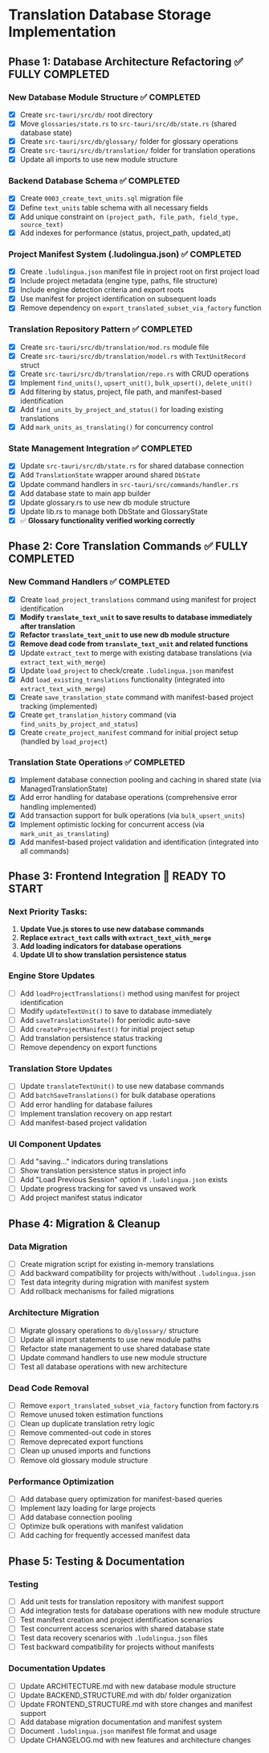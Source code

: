 # Translation Database Storage Implementation

## Phase 1: Database Architecture Refactoring ✅ FULLY COMPLETED
### New Database Module Structure ✅ COMPLETED
- [x] Create `src-tauri/src/db/` root directory
- [x] Move `glossaries/state.rs` to `src-tauri/src/db/state.rs` (shared database state)
- [x] Create `src-tauri/src/db/glossary/` folder for glossary operations
- [x] Create `src-tauri/src/db/translation/` folder for translation operations
- [x] Update all imports to use new module structure

### Backend Database Schema ✅ COMPLETED
- [x] Create `0003_create_text_units.sql` migration file
- [x] Define `text_units` table schema with all necessary fields
- [x] Add unique constraint on `(project_path, file_path, field_type, source_text)`
- [x] Add indexes for performance (status, project_path, updated_at)

### Project Manifest System (.ludolingua.json) ✅ COMPLETED
- [x] Create `.ludolingua.json` manifest file in project root on first project load
- [x] Include project metadata (engine type, paths, file structure)
- [x] Include engine detection criteria and export roots
- [x] Use manifest for project identification on subsequent loads
- [x] Remove dependency on `export_translated_subset_via_factory` function

### Translation Repository Pattern ✅ COMPLETED
- [x] Create `src-tauri/src/db/translation/mod.rs` module file
- [x] Create `src-tauri/src/db/translation/model.rs` with `TextUnitRecord` struct
- [x] Create `src-tauri/src/db/translation/repo.rs` with CRUD operations
- [x] Implement `find_units()`, `upsert_unit()`, `bulk_upsert()`, `delete_unit()`
- [x] Add filtering by status, project, file path, and manifest-based identification
- [x] Add `find_units_by_project_and_status()` for loading existing translations
- [x] Add `mark_units_as_translating()` for concurrency control

### State Management Integration ✅ COMPLETED
- [x] Update `src-tauri/src/db/state.rs` for shared database connection
- [x] Add `TranslationState` wrapper around shared `DbState`
- [x] Update command handlers in `src-tauri/src/commands/handler.rs`
- [x] Add database state to main app builder
- [x] Update glossary.rs to use new db module structure
- [x] Update lib.rs to manage both DbState and GlossaryState
- [x] ✅ **Glossary functionality verified working correctly**

## Phase 2: Core Translation Commands ✅ FULLY COMPLETED
### New Command Handlers ✅ COMPLETED
- [x] Create `load_project_translations` command using manifest for project identification
- [x] **Modify `translate_text_unit` to save results to database immediately after translation**
- [x] **Refactor `translate_text_unit` to use new db module structure**
- [x] **Remove dead code from `translate_text_unit` and related functions**
- [x] Update `extract_text` to merge with existing database translations (via `extract_text_with_merge`)
- [x] Update `load_project` to check/create `.ludolingua.json` manifest
- [x] Add `load_existing_translations` functionality (integrated into `extract_text_with_merge`)
- [x] Create `save_translation_state` command with manifest-based project tracking (implemented)
- [x] Create `get_translation_history` command (via `find_units_by_project_and_status`)
- [x] Create `create_project_manifest` command for initial project setup (handled by `load_project`)

### Translation State Operations ✅ COMPLETED
- [x] Implement database connection pooling and caching in shared state (via ManagedTranslationState)
- [x] Add error handling for database operations (comprehensive error handling implemented)
- [x] Add transaction support for bulk operations (via `bulk_upsert_units`)
- [x] Implement optimistic locking for concurrent access (via `mark_unit_as_translating`)
- [x] Add manifest-based project validation and identification (integrated into all commands)

## Phase 3: Frontend Integration 🚀 READY TO START
### Next Priority Tasks:
1. **Update Vue.js stores to use new database commands**
2. **Replace `extract_text` calls with `extract_text_with_merge`**
3. **Add loading indicators for database operations**
4. **Update UI to show translation persistence status**
### Engine Store Updates
- [ ] Add `loadProjectTranslations()` method using manifest for project identification
- [ ] Modify `updateTextUnit()` to save to database immediately
- [ ] Add `saveTranslationState()` for periodic auto-save
- [ ] Add `createProjectManifest()` for initial project setup
- [ ] Add translation persistence status tracking
- [ ] Remove dependency on export functions

### Translation Store Updates
- [ ] Update `translateTextUnit()` to use new database commands
- [ ] Add `batchSaveTranslations()` for bulk database operations
- [ ] Add error handling for database failures
- [ ] Implement translation recovery on app restart
- [ ] Add manifest-based project validation

### UI Component Updates
- [ ] Add "saving..." indicators during translations
- [ ] Show translation persistence status in project info
- [ ] Add "Load Previous Session" option if `.ludolingua.json` exists
- [ ] Update progress tracking for saved vs unsaved work
- [ ] Add project manifest status indicator

## Phase 4: Migration & Cleanup
### Data Migration
- [ ] Create migration script for existing in-memory translations
- [ ] Add backward compatibility for projects with/without `.ludolingua.json`
- [ ] Test data integrity during migration with manifest system
- [ ] Add rollback mechanisms for failed migrations

### Architecture Migration
- [ ] Migrate glossary operations to `db/glossary/` structure
- [ ] Update all import statements to use new module paths
- [ ] Refactor state management to use shared database state
- [ ] Update command handlers to use new module structure
- [ ] Test all database operations with new architecture

### Dead Code Removal
- [ ] Remove `export_translated_subset_via_factory` function from factory.rs
- [ ] Remove unused token estimation functions
- [ ] Clean up duplicate translation retry logic
- [ ] Remove commented-out code in stores
- [ ] Remove deprecated export functions
- [ ] Clean up unused imports and functions
- [ ] Remove old glossary module structure

### Performance Optimization
- [ ] Add database query optimization for manifest-based queries
- [ ] Implement lazy loading for large projects
- [ ] Add database connection pooling
- [ ] Optimize bulk operations with manifest validation
- [ ] Add caching for frequently accessed manifest data

## Phase 5: Testing & Documentation


### Testing
- [ ] Add unit tests for translation repository with manifest support
- [ ] Add integration tests for database operations with new module structure
- [ ] Test manifest creation and project identification scenarios
- [ ] Test concurrent access scenarios with shared database state
- [ ] Test data recovery scenarios with `.ludolingua.json` files
- [ ] Test backward compatibility for projects without manifests

### Documentation Updates
- [ ] Update ARCHITECTURE.md with new database module structure
- [ ] Update BACKEND_STRUCTURE.md with db/ folder organization
- [ ] Update FRONTEND_STRUCTURE.md with store changes and manifest support
- [ ] Add database migration documentation and manifest system
- [ ] Document `.ludolingua.json` manifest file format and usage
- [ ] Update CHANGELOG.md with new features and architecture changes
